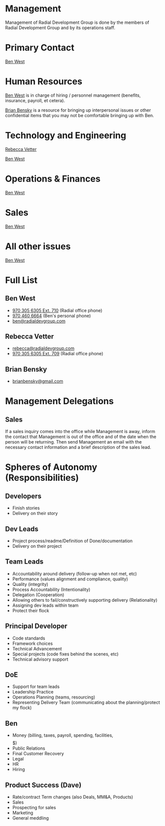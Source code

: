 # Management
Management of Radial Development Group is done by the members of Radial Development Group and by its operations staff.

# Primary Contact
[Ben West](#ben-west)

# Human Resources
[Ben West](#ben-west) is in charge of hiring / personnel management (benefits, insurance, payroll, et cetera).

[Brian Bensky](#brian-bensky) is a resource for bringing up interpersonal issues or other confidential items that you may not be comfortable bringing up with Ben.

# Technology and Engineering
[Rebecca Vetter](#rebecca-vetter)

[Ben West](#ben-west)

# Operations & Finances
[Ben West](#ben-west)

# Sales
[Ben West](#ben-west)

# All other issues
[Ben West](#ben-west)

# Full List
## Ben West
  - [970 305 6305 Ext. 710](tel:9703056305) (Radial office phone)
  - [970 460 6664](tel:9704606664) (Ben's personal phone)
  - [ben@radialdevgroup.com](mailto:ben@radialdevgroup.com)

## Rebecca Vetter
  - [rebecca@radialdevgroup.com](mailto:rebecca@radialdevgroup.com)
  - [970 305 6305 Ext. 709](tel:9703056305) (Radial office phone)

## Brian Bensky
  - [brianbensky@gmail.com](mailto:brianbensky@gmail.com)

# Management Delegations
## Sales
If a sales inquiry comes into the office while Management is away, inform the contact that Management is out of the office and of the date when the person will be returning. Then send Management an email with the necessary contact information and a brief description of the sales lead.

# Spheres of Autonomy (Responsibilities)

## Developers
- Finish stories
- Delivery on their story

## Dev Leads
- Project process/readme/Definition of Done/documentation
- Delivery on their project

## Team Leads
- Accountability around delivery (follow-up when not met, etc)
- Performance (values alignment and compliance, quality)
- Quality (integrity)
- Process Accountability (Intentionality)
- Delegation (Cooperation)
- Allowing others to fail/constructively supporting delivery (Relationality)
- Assigning dev leads within team
- Protect their flock

## Principal Developer
- Code standards
- Framework choices
- Technical Advancement
- Special projects (code fixes behind the scenes, etc)
- Technical advisory support

## DoE
- Support for team leads
- Leadership Practice
- Operations Planning (teams, resourcing)
- Representing Delivery Team (communicating about the planning/protect my flock)

## Ben
- Money (billing, taxes, payroll, spending, facilities, $$$$$)
- Public Relations
- Final Customer Recovery
- Legal
- HR
- Hiring

## Product Success (Dave)
- Rate/contract Term changes (also Deals, MM&A, Products)
- Sales
- Prospecting for sales
- Marketing
- General meddling
